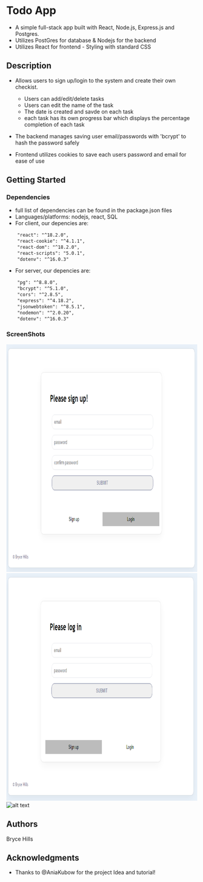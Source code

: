 # Todo App

- A simple full-stack app built with React, Node.js, Express.js and Postgres.
- Utilizes PostGres for database & Nodejs for the backend
- Utilizes React for frontend - Styling with standard CSS

## Description

- Allows users to sign up/login to the system and create their own checkist.
    - Users can add/edit/delete tasks
    - Users can edit the name of the task
    - The date is created and savde on each task
    - each task has its own progress bar which displays the percentage completion of each task

- The backend manages saving user email/passwords with 'bcrypt' to hash the password safely
- Frontend utilizes cookies to save each users password and email for ease of use

## Getting Started

### Dependencies

* full list of dependencies can be found in the package.json files
* Languages/platforms: nodejs, react, SQL
* For client, our depencies are:
```
    "react": "^18.2.0",
    "react-cookie": "^4.1.1",
    "react-dom": "^18.2.0",
    "react-scripts": "5.0.1",
    "dotenv": "^16.0.3"
```
* For server, our depencies are:
```
    "pg": "^8.8.0",
    "bcrypt": "^5.1.0",
    "cors": "^2.8.5",
    "express": "^4.18.2",
    "jsonwebtoken": "^8.5.1",
    "nodemon": "^2.0.20",
    "dotenv": "^16.0.3"
```

### ScreenShots
<img src="ss/3.png" alt="alt text" width="1000" height="600">  
<img src="ss/2.png" alt="alt text" width="1000" height="600">  
<img src="ss/1.png" alt="alt text" width="1000" height="600">  


## Authors

Bryce Hills  


## Acknowledgments

* Thanks to @AniaKubow for the project Idea and tutorial!

